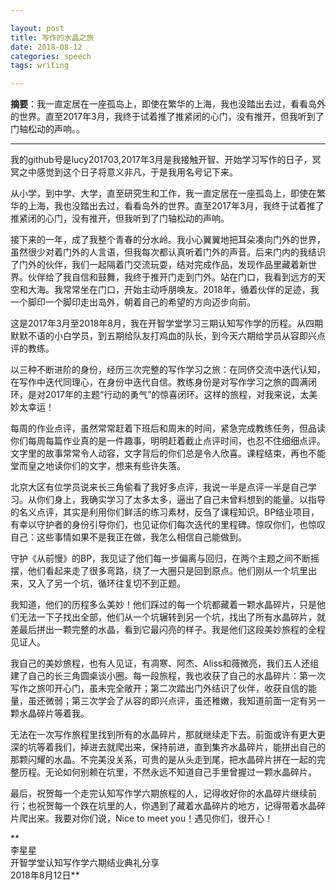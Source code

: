 ```yaml
---

layout: post  
title: 写作的水晶之旅  
date: 2018-08-12  
categories: speech  
tags: writing  

---
```


**摘要**：我一直定居在一座孤岛上，即使在繁华的上海，我也没踏出去过，看看岛外的世界。直至2017年3月，我终于试着推了推紧闭的心门，没有推开，但我听到了门轴松动的声响。。

---

我的github号是lucy201703,2017年3月是我接触开智、开始学习写作的日子，冥冥之中感觉到这个日子将意义非凡，于是我用名号记下来。

从小学，到中学、大学，直至研究生和工作，我一直定居在一座孤岛上，即使在繁华的上海，我也没踏出去过，看看岛外的世界。直至2017年3月，我终于试着推了推紧闭的心门，没有推开，但我听到了门轴松动的声响。

接下来的一年，成了我整个青春的分水岭。我小心翼翼地把耳朵凑向门外的世界，虽然很少对着门外的人言语，但我每次都认真听着门外的声音。后来门内的我结识了门外的伙伴，我们一起隔着门交流玩耍，结对完成作品，发现作品里藏着新世界。伙伴给了我自信和鼓舞，我终于推开门走到门外。站在门口，我看到远方的天空和大海。我常常坐在门口，开始主动呼朋唤友。2018年，循着伙伴的足迹，我一个脚印一个脚印走出岛外，朝着自己的希望的方向迈步向前。

这是2017年3月至2018年8月，我在开智学堂学习三期认知写作学的历程。从四期默默不语的小白学员，到五期给队友打鸡血的队长，到今天六期给学员从容即兴点评的教练。

以三种不断进阶的身份，经历三次完整的写作学习之旅：在同侪交流中迭代认知，在写作中迭代同理心，在身份中迭代自信。教练身份是对写作学习之旅的圆满闭环，是对2017年的主题“行动的勇气”的惊喜闭环。这样的旅程，对我来说，太美妙太幸运！

每周的作业点评，虽然常常赶着下班后和周末的时间，紧急完成教练任务，但品读你们每周每篇作业真的是一件趣事，明明赶着截止点评时间，也忍不住细细点评。文字里的故事常常令人动容，文字背后的你们总是令人欣喜。课程结束，再也不能堂而皇之地读你们的文字，想来有些许失落。

北京大区有位学员说来长三角偷看了我好多点评，我说一半是点评一半是自己学习。从你们身上，我确实学习了太多太多，逼出了自己未曾料想到的能量。以指导的名义点评，其实是利用你们鲜活的练习素材，反刍了课程知识。BP结业项目，有幸以守护者的身份引导你们，也见证你们每次迭代的里程碑。惊叹你们，也惊叹自己：这些事情如果不是我正在做，我怎么相信自己能做到。

守护《从前慢》的BP，我见证了他们每一步偏离与回归，在两个主题之间不断摇摆，他们看起来走了很多弯路，绕了一大圈只是回到原点。他们刚从一个坑里出来，又入了另一个坑，循环往复切不到正题。

我知道，他们的历程多么美妙！他们踩过的每一个坑都藏着一颗水晶碎片，只是他们无法一下子找出全部，他们从一个坑辗转到另一个坑，找出了所有水晶碎片，就差最后拼出一颗完整的水晶，看到它最闪亮的样子。我是他们这段美妙旅程的全程见证人。

我自己的美妙旅程，也有人见证，有凋寒、阿杰、Aliss和薇微亮，我们五人还组建了自己的长三角圆桌谈小圈。每一段旅程，我也收获了自己的水晶碎片：第一次写作之旅叩开心门，虽未完全敞开；第二次踏出门外结识了伙伴，收获自信的能量，虽还微弱；第三次学会了从容的即兴点评，虽还稚嫩，我知道前面一定有另一颗水晶碎片等着我。

无法在一次写作旅程里找到所有的水晶碎片，那就继续走下去。前面或许有更大更深的坑等着我们，掉进去就爬出来，保持前进，直到集齐水晶碎片，能拼出自己的那颗闪耀的水晶。不完美没关系，可贵的是从头走到尾，把水晶碎片拼在一起的完整历程。无论如何别赖在坑里，不然永远不知道自己手里曾握过一颗水晶碎片。

最后，祝贺每一个走完认知写作学六期旅程的人，记得收好你的水晶碎片继续前行；也祝贺每一个跌在坑里的人，你遇到了藏着水晶碎片的地方，记得带着水晶碎片爬出来。我要对你们说，Nice to meet you！遇见你们，很开心！


**   
李星星  
开智学堂认知写作学六期结业典礼分享  
2018年8月12日**